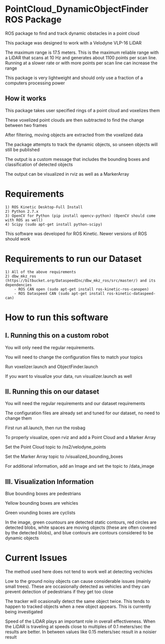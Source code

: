 PointCloud_DynamicObjectFinder ROS Package
===============================================

ROS package to find and track dynamic obstacles in a point cloud

This package was designed to work with a Velodyne VLP-16 LiDAR

The maximum range is 17.5 meters. This is the maximum reliable range with a LiDAR that scans at 10 Hz and generates about 1100 points per scan line. Running at a slower rate or with more points per scan line can increase the range

This package is very lightweight and should only use a fraction of a computers processing power 

How it works
-----------------------------------------------

This package takes user specified rings of a point cloud and voxelizes them

These voxelized point clouds are then subtracted to find the change between two frames

After filtering, moving objects are extracted from the voxelized data

The package attempts to track the dynamic objects, so unseen objects will still be published

The output is a custom message that includes the bounding boxes and classification of detected objects

The output can be visualized in rviz as well as a MarkerArray

Requirements
===============================================
	1) ROS Kinetic Desktop-Full Install
	2) Python 2.7.x
	3) OpenCV for Python (pip install opencv-python) (OpenCV should come with ROS as well)
	4) Scipy (sudo apt-get install python-scipy)

This software was developed for ROS Kinetic. Newer versions of ROS should work

Requirements to run our Dataset
===============================================
	1) All of the above requirements
	2) dbw_mkz_ros (https://bitbucket.org/DataspeedInc/dbw_mkz_ros/src/master/) and its dependencies
		- ROS CAN open (sudo apt-get install ros-kinetic-ros-canopen)
		- ROS Dataspeed CAN (sudo apt-get install ros-kinetic-dataspeed-can)

How to run this software
===============================================

I. Running this on a custom robot
-----------------------------------------------
You will only need the regular requirements. 

You will need to change the configuration files to match your topics

Run voxelizer.launch and ObjectFinder.launch

If you want to visualize your data, run visualizer.launch as well

II. Running this on our dataset
-----------------------------------------------
You will need the regular requirements and our dataset requirements

The configuration files are already set and tuned for our dataset, no need to change them

First run all.launch, then run the rosbag

To properly visualize, open rviz and add a Point Cloud and a Marker Array

Set the Point Cloud topic to /ns2/velodyne_points

Set the Marker Array topic to /visualized_bounding_boxes

For additional information, add an Image and set the topic to /data_image

III. Visualization Information
-----------------------------------------------
Blue bounding boxes are pedestrians

Yellow bounding boxes are vehicles

Green vounding boxes are cyclists

In the image, green countours are detected static contours, red circles are detected blobs, white spaces are moving objects (these are often covered by the detected blobs), and blue contours are contours considered to be dynamic objects

Current Issues
===============================================
The method used here does not tend to work well at detecting vechicles

Low to the ground noisy objects can cause considerable issues (mainly small trees). These are occasionally detected as vehicles and they can prevent detection of pedestrians if they get too close

The tracker will ocasionally detect the same object twice. This tends to happen to tracked objects when a new object appears. This is currently being investigated

Speed of the LiDAR plays an important role in overall effectiveness. When the LiDAR is traveling at speeds close to multiples of 0.1 meters/sec the results are better. In between values like 0.15 meters/sec result in a noisier result







 
